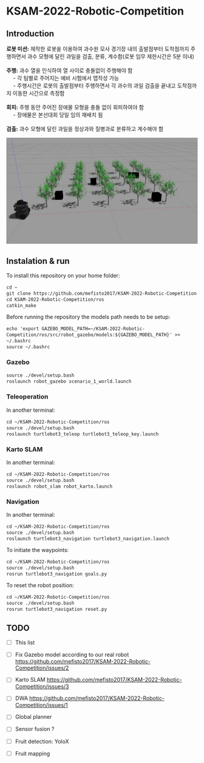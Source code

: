 # KSAM-2022-Robotic-Competition

## Introduction
**로봇 미션:** 제작한 로봇을 이용하여 과수원 모사 경기장 내의 출발점부터 도착점까지 주행하면서 과수 모형에 달린 과일을 검출, 분류, 계수함(로봇 임무 제한시간은 5분 이내) <br /> <br />
**주행:** 과수 열을 인식하여 열 사이로 충돌없이 주행해야 함 <br />
      &emsp; - 각 팀별로 주어지는 예비 시험에서 맵작성 가능 <br />
      &emsp; - 주행시간은 로봇의 출발점부터 주행하면서 각 과수의 과일 검출을 끝내고 도착점까지 이동한 시간으로 측정함 <br /> <br />
**회피:** 주행 동안 주어진 장애물 모형을 충돌 없이 회피하여야 함 <br />
      &emsp; - 장애물은 본선대회 당일 임의 재배치 됨 <br /> <br />
**검출:** 과수 모형에 달린 과일을 정상과와 질병과로 분류하고 계수해야 함

![This is an image](images/gazebo1.jpg)

## Instalation & run
To install this repository on your home folder:
```
cd ~
git clone https://github.com/mefisto2017/KSAM-2022-Robotic-Competition
cd KSAM-2022-Robotic-Competition/ros
catkin_make
```
Before running the repository the models path needs to be setup:
```
echo 'export GAZEBO_MODEL_PATH=~/KSAM-2022-Robotic-Competition/ros/src/robot_gazebo/models:${GAZEBO_MODEL_PATH}' >> ~/.bashrc
source ~/.bashrc
```

### Gazebo
```
source ./devel/setup.bash
roslaunch robot_gazebo scenario_1_world.launch
```
### Teleoperation
In another terminal:
```
cd ~/KSAM-2022-Robotic-Competition/ros
source ./devel/setup.bash
roslaunch turtlebot3_teleop turtlebot3_teleop_key.launch
```

### Karto SLAM
In another terminal:
```
cd ~/KSAM-2022-Robotic-Competition/ros
source ./devel/setup.bash
roslaunch robot_slam robot_karto.launch
```

### Navigation
In another terminal:
```
cd ~/KSAM-2022-Robotic-Competition/ros
source ./devel/setup.bash
roslaunch turtlebot3_navigation turtlebot3_navigation.launch
```

To initiate the waypoints:
```
cd ~/KSAM-2022-Robotic-Competition/ros
source ./devel/setup.bash
rosrun turtlebot3_navigation goals.py
```

To reset the robot position:

```
cd ~/KSAM-2022-Robotic-Competition/ros
source ./devel/setup.bash
rosrun turtlebot3_navigation reset.py
```


## TODO
- [ ] This list
- [ ] Fix Gazebo model according to our real robot https://github.com/mefisto2017/KSAM-2022-Robotic-Competition/issues/2
- [ ] Karto SLAM https://github.com/mefisto2017/KSAM-2022-Robotic-Competition/issues/3
- [ ] DWA https://github.com/mefisto2017/KSAM-2022-Robotic-Competition/issues/1
- [ ] Global planner
- [ ] Sensor fusion ?
- [ ] Fruit detection: YoloX
- [ ] Fruit mapping






